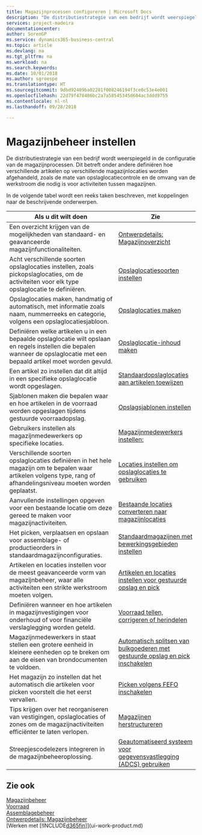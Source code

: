 ```yaml
---
title: Magazijnprocessen configureren | Microsoft Docs
description: "De distributiestrategie van een bedrijf wordt weerspiegeld in de configuratie van zijn magazijnprocessen. Dit betreft onder andere definiëren hoe verschillende artikelen op verschillende magazijnlocaties worden afgehandeld, zoals de mate van opslaglocatiecontrole en de omvang van de werkstroom die nodig is voor activiteiten tussen magazijnen."
services: project-madeira
documentationcenter: 
author: SorenGP
ms.service: dynamics365-business-central
ms.topic: article
ms.devlang: na
ms.tgt_pltfrm: na
ms.workload: na
ms.search.keywords: 
ms.date: 10/01/2018
ms.author: sgroespe
ms.translationtype: HT
ms.sourcegitcommit: 9dbd92409ba02281f008246194f3ce0c53e4e001
ms.openlocfilehash: 22d79f478486bc2a7a58545345d604ac3ddd9755
ms.contentlocale: nl-nl
ms.lasthandoff: 09/28/2018

---
```

# <a name="setting-up-warehouse-management"></a>Magazijnbeheer instellen
De distributiestrategie van een bedrijf wordt weerspiegeld in de configuratie van de magazijnprocessen. Dit betreft onder andere definiëren hoe verschillende artikelen op verschillende magazijnlocaties worden afgehandeld, zoals de mate van opslaglocatiecontrole en de omvang van de werkstroom die nodig is voor activiteiten tussen magazijnen.  

 In de volgende tabel wordt een reeks taken beschreven, met koppelingen naar de beschrijvende onderwerpen.   

|**Als u dit wilt doen**|**Zie**|  
|------------|-------------|  
|Een overzicht krijgen van de mogelijkheden van standaard- en geavanceerde magazijnfunctionaliteiten.|[Ontwerpdetails: Magazijnoverzicht](design-details-warehouse-overview.md)|  
|Acht verschillende soorten opslaglocaties instellen, zoals pickopslaglocaties, om de activiteiten voor elk type opslaglocatie te definiëren.|[Opslaglocatiesoorten instellen](warehouse-how-to-set-up-bin-types.md)|  
|Opslaglocaties maken, handmatig of automatisch, met informatie zoals naam, nummerreeks en categorie, volgens een opslaglocatiesjabloon.|[Opslaglocaties maken](warehouse-how-to-create-individual-bins.md)|  
|Definiëren welke artikelen u in een bepaalde opslaglocatie wilt opslaan en regels instellen die bepalen wanneer de opslaglocatie met een bepaald artikel moet worden gevuld.|[Opslaglocatie-inhoud maken](warehouse-how-to-set-up-bin-contents.md)|  
|Een artikel zo instellen dat dit altijd in een specifieke opslaglocatie wordt opgeslagen.|[Standaardopslaglocaties aan artikelen toewijzen](warehouse-how-to-assign-default-bins-to-items.md)|
|Sjablonen maken die bepalen waar en hoe artikelen in de voorraad worden opgeslagen tijdens gestuurde voorraadopslag.|[Opslagsjablonen instellen](warehouse-how-to-set-up-put-away-templates.md)|
|Gebruikers instellen als magazijnmedewerkers op specifieke locaties.|[Magazijnmedewerkers instellen:](warehouse-how-to-set-up-warehouse-employees.md)|
|Verschillende soorten opslaglocaties definiëren in het hele magazijn om te bepalen waar artikelen volgens type, rang of afhandelingsniveau moeten worden geplaatst.|[Locaties instellen om opslaglocaties te gebruiken](warehouse-how-to-set-up-locations-to-use-bins.md)|
|Aanvullende instellingen opgeven voor een bestaande locatie om deze gereed te maken voor magazijnactiviteiten.|[Bestaande locaties converteren naar magazijnlocaties](warehouse-how-to-convert-existing-locations-to-warehouse-locations.md)|
|Het picken, verplaatsen en opslaan voor assemblage- of productieorders in standaardmagazijnconfiguraties.|[Standaardmagazijnen met bewerkingsgebieden instellen](warehouse-how-to-set-up-basic-warehouses-with-operations-areas.md)|  
|Artikelen en locaties instellen voor de meest geavanceerde vorm van magazijnbeheer, waar alle activiteiten een strikte werkstroom moeten volgen.|[Artikelen en locaties instellen voor gestuurde opslag en pick](warehouse-how-to-set-up-items-for-directed-put-away-and-pick.md)|  
|Definiëren wanneer en hoe artikelen in magazijnvestigingen voor onderhoud of voor financiële verslaglegging worden geteld.|[Voorraad tellen, corrigeren of herindelen](inventory-how-count-adjust-reclassify.md)|
|Magazijnmedewerkers in staat stellen een grotere eenheid in kleinere eenheden op te breken om aan de eisen van brondocumenten te voldoen.|[Automatisch splitsen van bulkgoederen met gestuurde opslag en pick inschakelen](warehouse-enable-automatic-breaking-bulk-with-directed-put-away-and-pick.md)|  
|Het magazijn zo instellen dat het automatisch die artikelen voor picken voorstelt die het eerst vervallen.|[Picken volgens FEFO inschakelen](warehouse-picking-by-fefo.md)|
|Tips krijgen over het reorganiseren van vestigingen, opslaglocaties of zones om de magazijnactiviteiten efficiënter te laten verlopen.|[Magazijnen herstructureren](warehouse-how-to-restructure-warehouses.md)|
|Streepjescodelezers integreren in de magazijnbeheeroplossing.|[Geautomatiseerd systeem voor gegevensvastlegging (ADCS) gebruiken](warehouse-use-automated-data-capture-systems-adcs.md)|

## <a name="see-also"></a>Zie ook  
[Magazijnbeheer](warehouse-manage-warehouse.md)  
[Voorraad](inventory-manage-inventory.md)  
[Assemblagebeheer](assembly-assemble-items.md)    
[Ontwerpdetails: Magazijnbeheer](design-details-warehouse-management.md)  
[Werken met [!INCLUDE[d365fin](includes/d365fin_md.md)]](ui-work-product.md)

